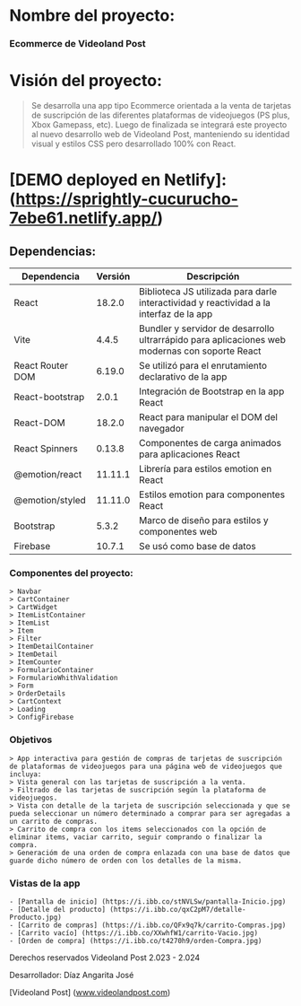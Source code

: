 # Nombre del proyecto:

### **Ecommerce de Videoland Post**

# Visión del proyecto:

> Se desarrolla una app tipo Ecommerce orientada a la venta de tarjetas de suscripción
> de las diferentes plataformas de videojuegos (PS plus, Xbox Gamepass, etc).
> Luego de finalizada se integrará este proyecto al nuevo desarrollo web de Videoland Post,
> manteniendo su identidad visual y estilos CSS pero desarrollado 100% con React.

# [DEMO deployed en Netlify]: (https://sprightly-cucurucho-7ebe61.netlify.app/)

## Dependencias:

| Dependencia      | Versión | Descripción                                                                                    |
| ---------------- | ------- | ---------------------------------------------------------------------------------------------- |
| React            | 18.2.0  | Biblioteca JS utilizada para darle interactividad y reactividad a la interfaz de la app        |
| Vite             | 4.4.5   | Bundler y servidor de desarrollo ultrarrápido para aplicaciones web modernas con soporte React |
| React Router DOM | 6.19.0  | Se utilizó para el enrutamiento declarativo de la app                                          |
| React-bootstrap  | 2.0.1   | Integración de Bootstrap en la app React                                                       |
| React-DOM        | 18.2.0  | React para manipular el DOM del navegador                                                      |
| React Spinners   | 0.13.8  | Componentes de carga animados para aplicaciones React                                          |
| @emotion/react   | 11.11.1 | Librería para estilos emotion en React                                                         |
| @emotion/styled  | 11.11.0 | Estilos emotion para componentes React                                                         |
| Bootstrap        | 5.3.2   | Marco de diseño para estilos y componentes web                                                 |
| Firebase         | 10.7.1  | Se usó como base de datos                                                                      |

### Componentes del proyecto:

    > Navbar
    > CartContainer
    > CartWidget
    > ItemListContainer
    > ItemList
    > Item
    > Filter
    > ItemDetailContainer
    > ItemDetail
    > ItemCounter
    > FormularioContainer
    > FormularioWhithValidation
    > Form
    > OrderDetails
    > CartContext
    > Loading
    > ConfigFirebase

### Objetivos

    > App interactiva para gestión de compras de tarjetas de suscripción de plataformas de videojuegos para una página web de videojuegos que incluya:
    > Vista general con las tarjetas de suscripción a la venta.
    > Filtrado de las tarjetas de suscripción según la plataforma de videojuegos.
    > Vista con detalle de la tarjeta de suscripción seleccionada y que se pueda seleccionar un número determinado a comprar para ser agregadas a un carrito de compras.
    > Carrito de compra con los items seleccionados con la opción de eliminar items, vaciar carrito, seguir comprando o finalizar la compra.
    > Generacióm de una orden de compra enlazada con una base de datos que guarde dicho número de orden con los detalles de la misma.

### Vistas de la app

    - [Pantalla de inicio] (https://i.ibb.co/stNVLSw/pantalla-Inicio.jpg)
    - [Detalle del producto] (https://i.ibb.co/qxC2pM7/detalle-Producto.jpg)
    - [Carrito de compras] (https://i.ibb.co/QFx9q7k/carrito-Compras.jpg)
    - [Carrito vacío] (https://i.ibb.co/XXwhfW1/carrito-Vacio.jpg)
    - [Orden de compra] (https://i.ibb.co/t4270h9/orden-Compra.jpg)

Derechos reservados Videoland Post 2.023 - 2.024

Desarrollador: Díaz Angarita José

[Videoland Post] (www.videolandpost.com)
